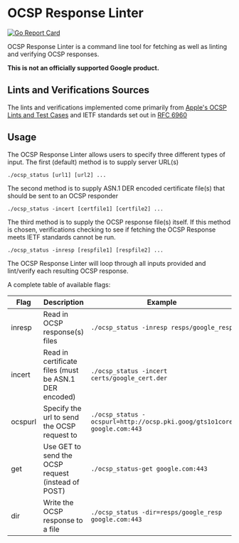 # OCSP Response Linter

[![Go Report Card](https://goreportcard.com/badge/github.com/googleinterns/ocsp-response-linter)](https://goreportcard.com/report/github.com/googleinterns/ocsp-response-linter)

OCSP Response Linter is a command line tool for fetching as well as linting and verifying OCSP responses.

**This is not an officially supported Google product.**

## Lints and Verifications Sources

The lints and verifications implemented come primarily from [Apple's OCSP Lints and Test Cases](bug1588001.bmoattachments.org/attachment.cgi?id=9160540) and IETF standards set out in [RFC 6960](tools.ietf.org/html/rfc6960)

## Usage

The OCSP Response Linter allows users to specify three different types of input. The first (default) method is to supply server URL(s)

`./ocsp_status [url1] [url2] ...`

The second method is to supply ASN.1 DER encoded certificate file(s) that should be sent to an OCSP responder

`./ocsp_status -incert [certfile1] [certfile2] ...`

The third method is to supply the OCSP response file(s) itself. If this method is chosen, verifications checking to see if fetching the OCSP Response meets IETF standards cannot be run.

`./ocsp_status -inresp [respfile1] [respfile2] ...`

The OCSP Response Linter will loop through all inputs provided and lint/verify each resulting OCSP response.

A complete table of available flags:

| Flag    | Description                                           | Example                                                    |
| --------| ------------------------------------------------------| ---------------------------------------------------------- |
| inresp  | Read in OCSP response(s) files                        | `./ocsp_status -inresp resps/google_resp` |
| incert  | Read in certificate files (must be ASN.1 DER encoded) | `./ocsp_status -incert certs/google_cert.der` |
| ocspurl | Specify the url to send the OCSP request to           | `./ocsp_status -ocspurl=http://ocsp.pki.goog/gts1o1core google.com:443`
| get     | Use GET to send the OCSP request (instead of POST)    | `./ocsp_status-get google.com:443`
| dir     | Write the OCSP response to a file                     | `./ocsp_status -dir=resps/google_resp google.com:443`|
